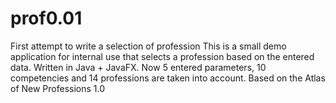 # prof0.01
First attempt to write a selection of profession
This is a small demo application for internal use that selects a profession based on the entered data. Written in Java + JavaFX. Now 5 entered parameters, 10 competencies and 14 professions are taken into account. Based on the Atlas of New Professions 1.0
